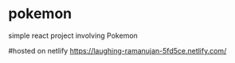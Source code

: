 # pokemon
simple react project involving Pokemon

#hosted on netlify
https://laughing-ramanujan-5fd5ce.netlify.com/

